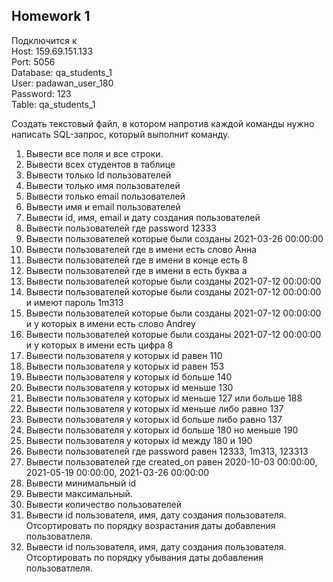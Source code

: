 ## Homework 1

Подключится к  
Host: 159.69.151.133  
Port: 5056  
Database: qa_students_1  
User: padawan_user_180  
Password: 123  
Table: qa_students_1  

Создать текстовый файл, в котором напротив каждой команды нужно написать SQL-запрос, который выполнит команду.  

 1. Вывести все поля и все строки.  
 2. Вывести всех студентов в таблице  
 3. Вывести только Id пользователей  
 4. Вывести только имя пользователей  
 5. Вывести только email пользователей  
 6. Вывести имя и email пользователей  
 7. Вывести id, имя, email и дату создания пользователей  
 8. Вывести пользователей где password 12333  
 9. Вывести пользователей которые были созданы 2021-03-26 00:00:00  
 10. Вывести пользователей где в имени есть слово Анна  
 11. Вывести пользователей где в имени в конце есть 8  
 12. Вывести пользователей где в имени в есть буква а  
 13. Вывести пользователей которые были созданы 2021-07-12 00:00:00  
 14. Вывести пользователей которые были созданы 2021-07-12 00:00:00 и имеют пароль 1m313  
 15. Вывести пользователей которые были созданы 2021-07-12 00:00:00 и у которых в имени есть слово Andrey  
 16. Вывести пользователей которые были созданы 2021-07-12 00:00:00 и у которых в имени есть цифра 8  
 17. Вывести пользователя у которых id равен 110  
 18. Вывести пользователя у которых id равен 153  
 19. Вывести пользователя у которых id больше 140  
 20. Вывести пользователя у которых id меньше 130  
 21. Вывести пользователя у которых id меньше 127 или больше 188  
 22. Вывести пользователя у которых id меньше либо равно 137  
 23. Вывести пользователя у которых id больше либо равно 137  
 24. Вывести пользователя у которых id больше 180 но меньше 190  
 25. Вывести пользователя у которых id между 180 и 190  
 26. Вывести пользователей где password равен 12333, 1m313, 123313  
 27. Вывести пользователей где created_on равен 2020-10-03 00:00:00, 2021-05-19 00:00:00, 2021-03-26 00:00:00  
 28. Вывести минимальный id   
 29. Вывести максимальный.  
 30. Вывести количество пользователей  
 31. Вывести id пользователя, имя, дату создания пользователя. Отсортировать по порядку возрастания даты добавления пользоватлеля.  
 32. Вывести id пользователя, имя, дату создания пользователя. Отсортировать по порядку убывания даты добавления пользоватлеля.  
